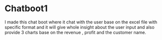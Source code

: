 # Chatboot1
I made this chat boot where it chat with the user base on the excel file with specific format and it will give whole insight about the user input and also provide 3 charts base on the revenue , profit and the customer name.
